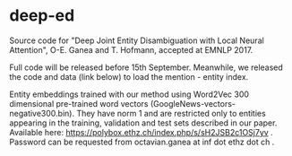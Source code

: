# deep-ed
Source code for "Deep Joint Entity Disambiguation with Local Neural Attention", O-E. Ganea and T. Hofmann, accepted at EMNLP 2017.

Full code will be released before 15th September. Meanwhile, we released the code and data (link below) to load the mention - entity index.

Entity embeddings trained with our method using Word2Vec 300 dimensional pre-trained word vectors (GoogleNews-vectors-negative300.bin). They have norm 1 and are restricted only to entities appearing in the training, validation and test sets described in our paper. Available here: https://polybox.ethz.ch/index.php/s/sH2JSB2c1OSj7yv . Password can be requested from octavian.ganea at inf dot ethz dot ch .
